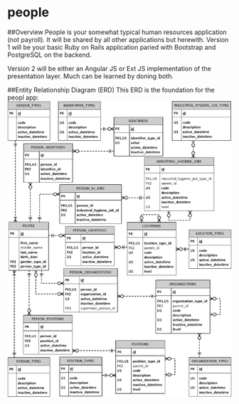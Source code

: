 # people

##Overview
People is your somewhat typical human resources application (not payroll).  It 
will be shared by all other applications but herewith.  Version 1 will be your
basic Ruby on Rails application paried with Bootstrap and PostgreSQL on the
backend.

Version 2 will be either an Angular JS or Ext JS implementation of the 
presentation layer.  Much can be learned by doning both.

##Entity Relationship Diagram (ERD)
This ERD is the foundation for the peopl app:
<img src="./people.png"/>
